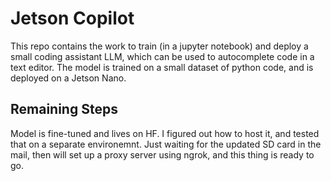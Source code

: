 # Jetson Copilot

This repo contains the work to train (in a jupyter notebook) and deploy a small coding assistant LLM, which can be used to autocomplete code in a text editor. The model is trained on a small dataset of python code, and is deployed on a Jetson Nano.


## Remaining Steps

Model is fine-tuned and lives on HF. I figured out how to host it, and tested that on a separate environemnt. Just waiting for the updated SD card in the mail, then will set up a proxy server using ngrok, and this thing is ready to go. 
